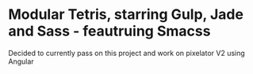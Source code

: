 # Modular Tetris, starring Gulp, Jade and Sass - feautruing Smacss

Decided to currently pass on this project and work on pixelator V2 using Angular

